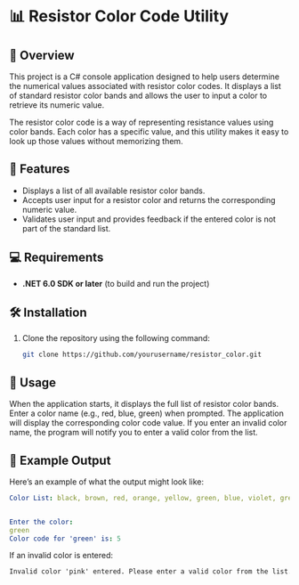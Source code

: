 # 📊 Resistor Color Code Utility


## 📝 Overview
This project is a C# console application designed to help users determine the numerical values associated with resistor color codes. It displays a list of standard resistor color bands and allows the user to input a color to retrieve its numeric value.

The resistor color code is a way of representing resistance values using color bands. Each color has a specific value, and this utility makes it easy to look up those values without memorizing them.

## 🚀 Features
- Displays a list of all available resistor color bands.
- Accepts user input for a resistor color and returns the corresponding numeric value.
- Validates user input and provides feedback if the entered color is not part of the standard list.





## 💻 Requirements
- **.NET 6.0 SDK or later** (to build and run the project)

## 🛠 Installation
1. Clone the repository using the following command:
   ```bash
   git clone https://github.com/yourusername/resistor_color.git


## 📖 Usage
When the application starts, it displays the full list of resistor color bands.
Enter a color name (e.g., red, blue, green) when prompted.
The application will display the corresponding color code value.
If you enter an invalid color name, the program will notify you to enter a valid color from the list.


## 📌 Example Output
Here’s an example of what the output might look like:

```yaml
Color List: black, brown, red, orange, yellow, green, blue, violet, grey, white


Enter the color:
green
Color code for 'green' is: 5
```
If an invalid color is entered:

```css
Invalid color 'pink' entered. Please enter a valid color from the list.
```
